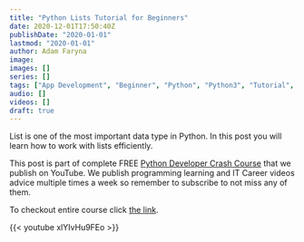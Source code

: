 ```yaml
---
title: "Python Lists Tutorial for Beginners"
date: 2020-12-01T17:50:40Z
publishDate: "2020-01-01"
lastmod: "2020-01-01"
author: Adam Faryna
image:
images: []
series: []
tags: ["App Development", "Beginner", "Python", "Python3", "Tutorial", "Web Development"]
audio: []
videos: []
draft: true
---
```


List is one of the most important data type in Python. In this post you will learn how to work with lists efficiently.

This post is part of complete FREE [Python Developer Crash Course](https://youtu.be/sd0aa3u_drI) that we publish on YouTube. We publish programming learning and IT Career videos advice multiple times a week so remember to subscribe to not miss any of them.

To checkout entire course click [the link](https://youtu.be/sd0aa3u_drI).

{{< youtube xlYIvHu9FEo >}}